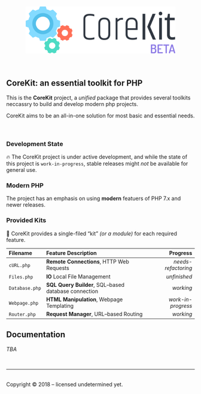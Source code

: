 <p align="center">
	<br/><br/><br/>
	<img alt="PHP Corekit" width="400" src="docs/corekit_logo.svg">
	<br/><br/><br/>
</p>



## CoreKit: an essential toolkit for PHP

This is the **CoreKit** project, a _unified_ package that provides several toolkits neccassry to build and develop modern php projects.

CoreKit aims to be an all-in-one solution for most basic and essential needs.<br/><br/><br/>

### Development State

🔥 The CoreKit project is under active development, and while the state of this project is `work-in-progress`, stable releases might _not_ be available for general use.

### Modern PHP

The project has an emphasis on using **modern** featuers of PHP 7.x and newer releases.

### Provided Kits

🍰 CoreKit provides a single-filed “kit” _(or a module)_ for each required feature.

| **Filename**           | Feature Description                                        |              Progress |
| :--------------------- | :--------------------------------------------------------- | --------------------: |
| `cURL.php`             | **Remote Connections**, HTTP Web Requests                  | _needs-refactoring_   |
| `Files.php`            | **IO** Local File Management                               | _unfinished_          |
| `Database.php`         | **SQL Query Builder**, SQL–based database connection       | _working_             |
| `Webpage.php`          | **HTML Manipulation**, Webpage Templating                  | _work-in-progress_    |
| `Router.php`           | **Request Manager**, URL–based Routing                     | _working_             |

## Documentation

_TBA_

<br/>

----------

<br/>
Copyright © 2018 – licensed undetermined yet.
